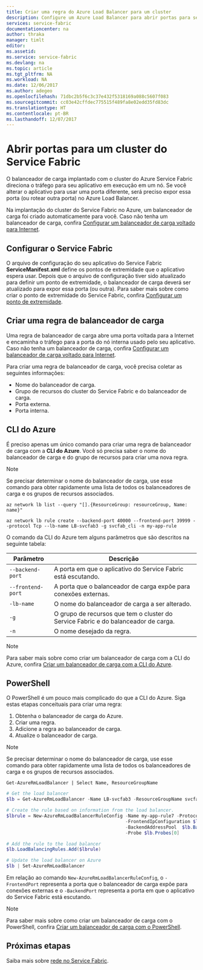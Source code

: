 ```yaml
---
title: Criar uma regra do Azure Load Balancer para um cluster
description: Configure um Azure Load Balancer para abrir portas para seu cluster do Azure Service Fabric.
services: service-fabric
documentationcenter: na
author: thraka
manager: timlt
editor: 
ms.assetid: 
ms.service: service-fabric
ms.devlang: na
ms.topic: article
ms.tgt_pltfrm: NA
ms.workload: NA
ms.date: 12/06/2017
ms.author: adegeo
ms.openlocfilehash: 71dbc2b5f6c3c37e432f5318169a088c5607f083
ms.sourcegitcommit: cc03e42cffdec775515f489fa8e02edd35fd83dc
ms.translationtype: HT
ms.contentlocale: pt-BR
ms.lasthandoff: 12/07/2017
---
```

# <a name="open-ports-for-a-service-fabric-cluster"></a>Abrir portas para um cluster do Service Fabric

O balanceador de carga implantado com o cluster do Azure Service Fabric direciona o tráfego para seu aplicativo em execução em um nó. Se você alterar o aplicativo para usar uma porta diferente, será preciso expor essa porta (ou rotear outra porta) no Azure Load Balancer.

Na implantação do cluster do Service Fabric no Azure, um balanceador de carga foi criado automaticamente para você. Caso não tenha um balanceador de carga, confira [Configurar um balanceador de carga voltado para Internet](..\load-balancer\load-balancer-get-started-internet-portal.md).

## <a name="configure-service-fabric"></a>Configurar o Service Fabric

O arquivo de configuração do seu aplicativo do Service Fabric **ServiceManifest.xml** define os pontos de extremidade que o aplicativo espera usar. Depois que o arquivo de configuração tiver sido atualizado para definir um ponto de extremidade, o balanceador de carga deverá ser atualizado para expor essa porta (ou outra). Para saber mais sobre como criar o ponto de extremidade do Service Fabric, confira [Configurar um ponto de extremidade](service-fabric-service-manifest-resources.md).

## <a name="create-a-load-balancer-rule"></a>Criar uma regra de balanceador de carga

Uma regra de balanceador de carga abre uma porta voltada para a Internet e encaminha o tráfego para a porta do nó interna usado pelo seu aplicativo. Caso não tenha um balanceador de carga, confira [Configurar um balanceador de carga voltado para Internet](..\load-balancer\load-balancer-get-started-internet-portal.md).

Para criar uma regra de balanceador de carga, você precisa coletar as seguintes informações:

- Nome do balanceador de carga.
- Grupo de recursos do cluster do Service Fabric e do balanceador de carga.
- Porta externa.
- Porta interna.

## <a name="azure-cli"></a>CLI do Azure
É preciso apenas um único comando para criar uma regra de balanceador de carga com a **CLI do Azure**. Você só precisa saber o nome do balanceador de carga e do grupo de recursos para criar uma nova regra.

>[!NOTE]
>Se precisar determinar o nome do balanceador de carga, use esse comando para obter rapidamente uma lista de todos os balanceadores de carga e os grupos de recursos associados.
>
>`az network lb list --query "[].{ResourceGroup: resourceGroup, Name: name}"`
>


```azurecli
az network lb rule create --backend-port 40000 --frontend-port 39999 --protocol Tcp --lb-name LB-svcfab3 -g svcfab_cli -n my-app-rule
```

O comando da CLI do Azure tem alguns parâmetros que são descritos na seguinte tabela:

| Parâmetro | Descrição |
| --------- | ----------- |
| `--backend-port`  | A porta em que o aplicativo do Service Fabric está escutando. |
| `--frontend-port` | A porta que o balanceador de carga expõe para conexões externas. |
| `-lb-name` | O nome do balanceador de carga a ser alterado. |
| `-g`       | O grupo de recursos que tem o cluster do Service Fabric e do balanceador de carga. |
| `-n`       | O nome desejado da regra. |


>[!NOTE]
>Para saber mais sobre como criar um balanceador de carga com a CLI do Azure, confira [Criar um balanceador de carga com a CLI do Azure](..\load-balancer\load-balancer-get-started-internet-arm-cli.md).

## <a name="powershell"></a>PowerShell

O PowerShell é um pouco mais complicado do que a CLI do Azure. Siga estas etapas conceituais para criar uma regra:

1. Obtenha o balanceador de carga do Azure.
2. Criar uma regra.
3. Adicione a regra ao balanceador de carga.
4. Atualize o balanceador de carga.

>[!NOTE]
>Se precisar determinar o nome do balanceador de carga, use esse comando para obter rapidamente uma lista de todos os balanceadores de carga e os grupos de recursos associados.
>
>`Get-AzureRmLoadBalancer | Select Name, ResourceGroupName`

```powershell
# Get the load balancer
$lb = Get-AzureRmLoadBalancer -Name LB-svcfab3 -ResourceGroupName svcfab_cli

# Create the rule based on information from the load balancer.
$lbrule = New-AzureRmLoadBalancerRuleConfig -Name my-app-rule7 -Protocol Tcp -FrontendPort 39990 -BackendPort 40009 `
                                            -FrontendIpConfiguration $lb.FrontendIpConfigurations[0] `
                                            -BackendAddressPool  $lb.BackendAddressPools[0] `
                                            -Probe $lb.Probes[0]

# Add the rule to the load balancer
$lb.LoadBalancingRules.Add($lbrule)

# Update the load balancer on Azure
$lb | Set-AzureRmLoadBalancer
```

Em relação ao comando `New-AzureRmLoadBalancerRuleConfig`, o `-FrontendPort` representa a porta que o balanceador de carga expõe para conexões externas e o `-BackendPort` representa a porta em que o aplicativo do Service Fabric está escutando.

>[!NOTE]
>Para saber mais sobre como criar um balanceador de carga com o PowerShell, confira [Criar um balanceador de carga com o PowerShell](..\load-balancer\load-balancer-get-started-internet-arm-ps.md).

## <a name="next-steps"></a>Próximas etapas

Saiba mais sobre [rede no Service Fabric](service-fabric-patterns-networking.md).